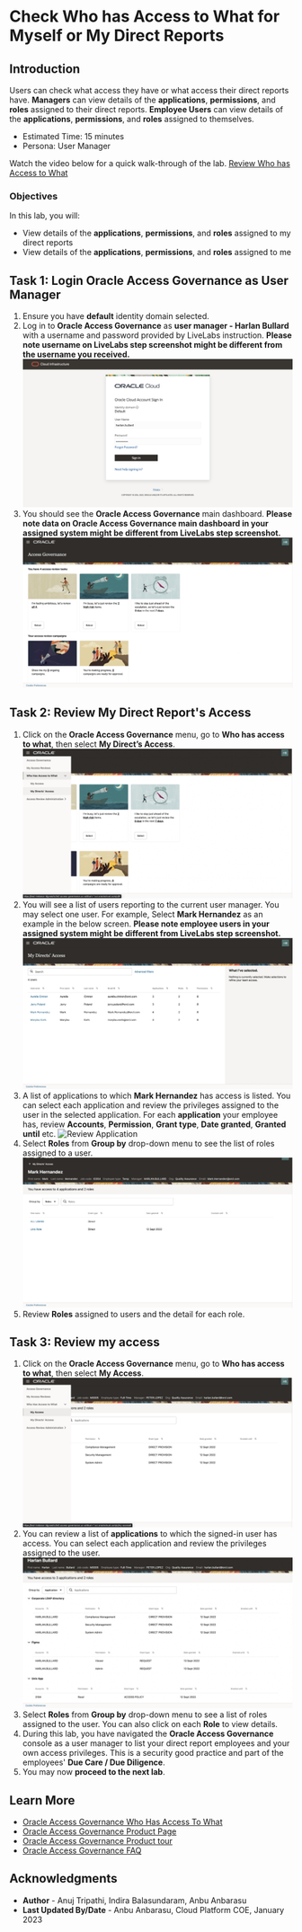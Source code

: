 # Check Who has Access to What for Myself or My Direct Reports

## Introduction

Users can check what access they have or what access their direct reports have. **Managers** can view details of the **applications**, **permissions**, and **roles** assigned to their direct reports. **Employee Users** can view details of the **applications**, **permissions**, and **roles** assigned to themselves.

* Estimated Time: 15 minutes
* Persona: User Manager

Watch the video below for a quick walk-through of the lab.
[Review Who has Access to What](videohub:1_fb9lydfl)

### Objectives

In this lab, you will:
* View details of the **applications**, **permissions**, and **roles** assigned to my direct reports
* View details of the **applications**, **permissions**, and **roles** assigned to me

## Task 1: Login Oracle Access Governance as User Manager

1. Ensure you have **default** identity domain selected.
2. Log in to **Oracle Access Governance** as **user manager - Harlan Bullard** with a username and password provided by LiveLabs instruction. **Please note username on LiveLabs step screenshot might be different from the username you received.**
	![Access Governance Login](images/manager-ag-logon.png)
3. You should see the **Oracle Access Governance** main dashboard. **Please note data on Oracle Access Governance main dashboard in your assigned system might be different from LiveLabs step screenshot.** 
  ![Access Governance Homepage](images/manager-ag-homepage.png)

## Task 2: Review My Direct Report's Access

1. Click on the **Oracle Access Governance** menu, go to **Who has access to what**, then select **My Direct’s Access**.
  ![My Direct Menu](images/manager-open-menu-direct.png)
2. You will see a list of users reporting to the current user manager. You may select one user. For example, Select **Mark Hernandez** as an example in the below screen. **Please note employee users in your assigned system might be different from LiveLabs step screenshot.** 
  ![Review Direct List](images/manager-review-direct-list.png)
3. A list of applications to which **Mark Hernandez** has access is listed. You can select each application and review the privileges assigned to the user in the selected application. For each **application** your employee has, review **Accounts**, **Permission**, **Grant type**, **Date granted**, **Granted until** etc. 
  ![Review Application](images/manager-review-individual-app.png)
4. Select **Roles** from **Group by** drop-down menu to see the list of roles assigned to a user.
  ![Review Role](images/manager-review-individual-role.png)
5. Review **Roles** assigned to users and the detail for each role. 

## Task 3: Review my access

1. Click on the **Oracle Access Governance** menu, go to **Who has access to what**, then select **My Access**.
  ![My Direct Menu](images/manager-open-direct.png)
2. You can review a list of **applications** to which the signed-in user has access. You can select each application and review the privileges assigned to the user.
  ![Review My Access](images/manager-review-my-access.png)
3. Select **Roles** from **Group by** drop-down menu to see a list of roles assigned to the user. You can also click on each **Role** to view details.
4. During this lab, you have navigated the **Oracle Access Governance** console as a user manager to list your direct report employees and your own access privileges. This is a security good practice and part of the employees' **Due Care / Due Diligence**.
5. You may now **proceed to the next lab**. 


## Learn More

* [Oracle Access Governance Who Has Access To What](https://docs.oracle.com/en/cloud/paas/access-governance/yhaty/index.html)
* [Oracle Access Governance Product Page](https://www.oracle.com/security/cloud-security/access-governance/)
* [Oracle Access Governance Product tour](https://www.oracle.com/webfolder/s/quicktours/paas/pt-sec-access-governance/index.html)
* [Oracle Access Governance FAQ](https://www.oracle.com/security/cloud-security/access-governance/faq/)

## Acknowledgments
* **Author** - Anuj Tripathi, Indira Balasundaram, Anbu Anbarasu 
* **Last Updated By/Date** - Anbu Anbarasu, Cloud Platform COE, January 2023
